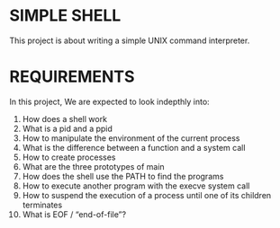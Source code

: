 # SIMPLE SHELL
This project is about writing a simple UNIX command interpreter. 

# REQUIREMENTS
In this project, We are expected to look indepthly into:
1. How does a shell work
2. What is a pid and a ppid
3. How to manipulate the environment of the current process
4. What is the difference between a function and a system call
5. How to create processes
6. What are the three prototypes of main
7. How does the shell use the PATH to find the programs
8. How to execute another program with the execve system call
9. How to suspend the execution of a process until one of its children terminates
10. What is EOF / “end-of-file”?

